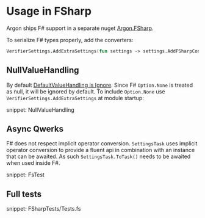 # Usage in FSharp

Argon ships F# support in a separate nuget [Argon.FSharp](https://www.nuget.org/packages/Argon.FSharp/).

To serialize F# types properly, add the converters:

```fs
VerifierSettings.AddExtraSettings(fun settings -> settings.AddFSharpConverters())
```


## NullValueHandling

By default [DefaultValueHandling is Ignore](/docs/serializer-settings.md#default-settings). Since F# `Option.None` is treated as null, it will be ignored by default. To include `Option.None` use `VerifierSettings.AddExtraSettings` at module startup:

snippet: NullValueHandling


## Async Qwerks

F# does not respect implicit operator conversion. `SettingsTask` uses implicit operator conversion to provide a fluent api in combination with an instance that can be awaited. As such `SettingsTask.ToTask()` needs to be awaited when used inside F#.

snippet: FsTest


## Full tests

snippet: FSharpTests/Tests.fs